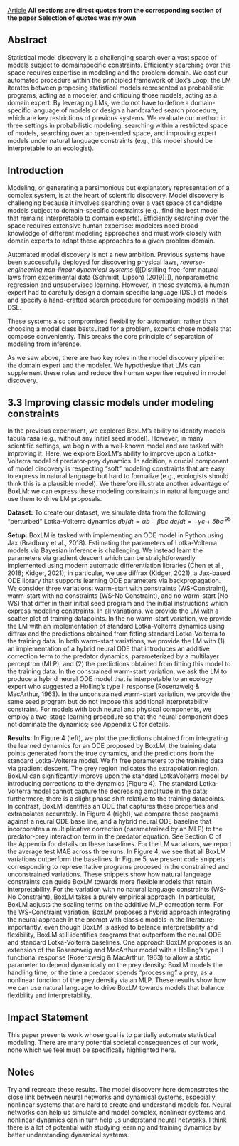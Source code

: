 [Article](https://openreview.net/pdf?id=B5906M4Wnd)
**All sections are direct quotes from the corresponding section of the paper**
**Selection of quotes was my own**
## Abstract
Statistical model discovery is a challenging search over a vast space of models subject to domainspecific constraints. Efficiently searching over this space requires expertise in modeling and the problem domain.
We cast our automated procedure within the principled framework of Box’s Loop: the LM iterates between proposing statistical models represented as probabilistic programs, acting as a modeler, and critiquing those models, acting as a domain expert. By leveraging LMs, we do not have to define a domain-specific language of models or design a handcrafted search procedure, which are key restrictions of previous systems. We evaluate our method in three settings in probabilistic modeling: searching within a restricted space of models, searching over an open-ended space, and improving expert models under natural language constraints (e.g., this model should be interpretable to an ecologist).
## Introduction
Modeling, or generating a parsimonious but explanatory representation of a complex system, is at the heart of scientific discovery. Model discovery is challenging because it involves searching over a vast space of candidate models subject to domain-specific constraints (e.g., find the best model that remains interpretable to domain experts). Efficiently searching over the space requires extensive human expertise: modelers need broad knowledge of different modeling approaches and must work closely with domain experts to adapt these approaches to a given problem domain. 

Automated model discovery is not a new ambition. Previous systems have been successfully deployed for discovering physical laws, *reverse-engineering non-linear dynamical systems* ([[Distilling free-form natural laws from experimental data (Schmidt, Lipson) (2019)]]), nonparametric regression and unsupervised learning. However, in these systems, a human
expert had to carefully design a domain specific language (DSL) of models and specify a hand-crafted search procedure for composing models in that DSL.

These systems also compromised flexibility for automation: rather than choosing a model class bestsuited for a problem, experts chose models that compose
conveniently. This breaks the core principle of separation of modeling from inference.

As we saw above, there are two key roles in the model discovery pipeline: the domain expert and the modeler. We hypothesize that LMs can supplement these roles and reduce the human expertise required in model discovery.

## 3.3 Improving classic models under modeling constraints
In the previous experiment, we explored BoxLM’s ability to identify models tabula rasa (e.g., without any initial seed model). However, in many scientific settings, we begin with a well-known model and are tasked with improving it. Here, we explore BoxLM’s ability to improve upon a Lotka-Volterra model of predator-prey dynamics. In addition, a crucial component of model discovery is respecting “soft” modeling constraints that are easy to express in natural language but hard to formalize (e.g., ecologists should think this is a plausible model). We therefore illustrate another advantage of BoxLM: we can express these modeling constraints in natural language and use them to drive LM proposals.

**Dataset:** To create our dataset, we simulate data from the following “perturbed” Lotka-Volterra dynamics
$db/dt = {\alpha}b-{\beta}bc$
$dc/dt=-{\gamma}c+{\delta}bc^{.95}$

**Setup:** BoxLM is tasked with implementing an ODE model in Python using Jax (Bradbury et al., 2018). Estimating the parameters of Lotka-Volterra models via Bayesian inference is challenging. We instead learn the parameters via gradient descent which can be straightforwardly implemented using modern automatic differentiation libraries (Chen et al., 2018; Kidger, 2021); in particular, we use diffrax (Kidger, 2021), a Jax-based ODE library that supports learning ODE parameters via backpropagation. We consider three variations: warm-start with constraints (WS-Constraint), warm-start with no constraints (WS-No Constraint), and no warm-start (No-WS) that differ in their initial seed program and the initial instructions which express modeling constraints. In all variations, we provide the LM with a scatter plot of training datapoints. In the no warm-start variation, we provide the LM with an implementation of standard Lotka-Volterra dynamics using diffrax and the predictions obtained from fitting standard Lotka-Volterra to the training data. In both warm-start variations, we provide the LM with (1) an implementation of a hybrid neural ODE that introduces an additive correction term to the predator dynamics, parameterized by a multilayer perceptron (MLP), and (2) the predictions obtained from fitting this model to the training data. In the constrained warm-start variation, we ask the LM to produce a hybrid neural ODE model that is interpretable to an ecology expert who suggested a Holling’s type II response (Rosenzweig & MacArthur, 1963). In the unconstrained warm-start variation, we provide the same seed program but do not impose this additional interpretability constraint. For models with both neural and physical components, we employ a two-stage learning procedure so that the neural component does not dominate the dynamics; see Appendix C for details.

**Results:** In Figure 4 (left), we plot the predictions obtained from integrating the learned dynamics for an ODE proposed by BoxLM, the training data points generated from the true dynamics, and the predictions from the standard Lotka-Volterra model. We fit free parameters to the training data via gradient descent. The grey region indicates the extrapolation region. BoxLM can significantly improve upon the standard LotkaVolterra model by introducing corrections to the dynamics (Figure 4). The standard Lotka-Volterra model cannot capture the decreasing amplitude in the data; furthermore, there is a slight phase shift relative to the training datapoints. In contrast, BoxLM identifies an ODE that captures these properties and extrapolates accurately. In Figure 4 (right), we compare these programs against a neural ODE base line, and a hybrid neural ODE baseline that incorporates a multiplicative correction (parameterized by an MLP) to the predator-prey interaction term in the predator equation. See Section C of the Appendix for details on these baselines. For the LM variations, we report the average test MAE across three runs. In Figure 4, we see that all BoxLM variations outperform the baselines.
In Figure 5, we present code snippets corresponding to representative programs proposed in the constrained and unconstrained variations. These snippets show how natural language constraints can guide BoxLM towards more flexible models that retain interpretability. For the variation with no natural language constraints (WS-No Constraint), BoxLM takes a purely empirical approach. In particular, BoxLM adjusts the scaling terms on the additive MLP correction term. For the WS-Constraint variation, BoxLM proposes a hybrid approach integrating the neural approach in the prompt with classic models in the literature; importantly, even though BoxLM is asked to balance interpretability and flexibility, BoxLM still identifies programs that outperform the neural ODE and standard Lotka-Volterra baselines. One approach BoxLM proposes is an extension of the Rosenzweig and MacArthur model with a Holling’s type II functional response (Rosenzweig & MacArthur, 1963) to allow a static parameter to depend dynamically on the prey density: BoxLM models the handling time, or the time a predator spends “processing” a prey, as a nonlinear function of the prey density via an MLP. These results show how we can use natural language to drive BoxLM towards models that balance flexibility and interpretability.
## Impact Statement 
This paper presents work whose goal is to partially automate statistical modeling. There are many potential societal consequences of our work, none which we feel must be specifically highlighted here. 
## Notes
Try and recreate these results. 
The model discovery here demonstrates the close link between neural networks and dynamical systems, especially nonlinear systems that are hard to create and understand models for. Neural networks can help us simulate and model complex, nonlinear systems and nonlinear dynamics can in turn help us understand neural networks. I think there is a lot of potential with studying learning and training dynamics by better understanding dynamical systems. 